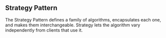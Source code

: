 ## Strategy Pattern
The Strategy Pattern defines a family of algorithms, encapsulates each one, and makes them interchangeable. Strategy lets the algorithm vary independently from clients that use it.